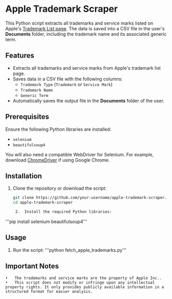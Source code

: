 # Apple Trademark Scraper

This Python script extracts all trademarks and service marks listed on Apple's [Trademark List page](https://www.apple.com/legal/intellectual-property/trademark/appletmlist.html). The data is saved into a CSV file in the user's **Documents** folder, including the trademark name and its associated generic term.

## Features

- Extracts all trademarks and service marks from Apple's trademark list page.
- Saves data in a CSV file with the following columns:
  - `Trademark Type` (`Trademark` or `Service Mark`)
  - `Trademark Name`
  - `Generic Term`
- Automatically saves the output file in the **Documents** folder of the user.

## Prerequisites

Ensure the following Python libraries are installed:

- `selenium`
- `beautifulsoup4`

You will also need a compatible WebDriver for Selenium. For example, download [ChromeDriver](https://chromedriver.chromium.org/) if using Google Chrome.

## Installation

1. Clone the repository or download the script:
   ```bash
   git clone https://github.com/your-username/apple-trademark-scraper.git
   cd apple-trademark-scraper

	2.	Install the required Python libraries:

  '''pip install selenium beautifulsoup4'''

## Usage

1.	Run the script:
 '''python fetch_apple_trademarks.py'''

## Important Notes

	•	The trademarks and service marks are the property of Apple Inc..
	•	This script does not modify or infringe upon any intellectual property rights. It only provides publicly available information in a structured format for easier analysis.
